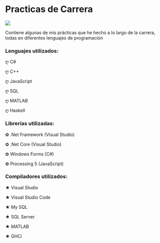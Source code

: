 # Practicas de Carrera
![](https://2.bp.blogspot.com/-r5fTrDpsTQA/U1LZZgGXjYI/AAAAAAAAHeg/UFNGH7kO8f8/s1600/0_1182c6_a1b3a575_XXL.png)

Contiene algunas de mis prácticas que he hecho a lo largo de la carrera, todas en diferentes lenguajes de programación

### Lenguajes utilizados:
ღ C#

ღ C++

ღ JavaScript

ღ SQL

ღ MATLAB

ღ Haskell

### Librerías utilizadas:
✿ .Net Framework (Visual Studio)

✿ .Net Core (Visual Studio)

✿ Windows Forms (C#)

✿ Processing 5 (JavaScript)

### Compiladores utilizados:
★ Visual Studio

★ Visual Studio Code

★ My SQL

★ SQL Server

★ MATLAB

★ GHCi

